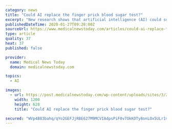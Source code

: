```yaml
---
category: news
title: "Could AI replace the finger prick blood sugar test?"
excerpt: "New research shows that artificial intelligence (AI) could someday replace invasive glucose testing. If the technology works, the switch would be particularly significant for individuals with diabetes. Share on Pinterest A new pilot study investigates whether AI might, one day, replace the finger prick test. Some recent reports in the media ..."
publishedDateTime: 2020-01-27T09:28:00Z
sourceUrl: https://www.medicalnewstoday.com/articles/could-ai-replace-the-finger-prick-glucose-test
type: article
quality: 37
heat: 37
published: false

provider:
  name: Medical News Today
  domain: medicalnewstoday.com

topics:
  - AI

images:
  - url: https://post.medicalnewstoday.com/wp-content/uploads/sites/3/2020/01/Finger-prick-glucose-test-1200x628.jpg
    width: 1200
    height: 628
    title: "Could AI replace the finger prick blood sugar test?"

secured: "WVp4B83bahq/qYo2GEFJjRBE627M9MCVIAdpsPiF0v7OkKOTy8onLOx5ULr1vIb2RG1AoU3UGQ5kCTLBESR1Jj5MsAU+VQeHSx2wYp5r6KHpiXGyxOjoJQXXLbMlXCG7nGNF78zvHtd8UQgUBcatIbHAUikCsIGNB84+3BFDmVJt2aNOssCZd6ubJPsnQqTFlSUonvQyontoxg390UpN9CryPw+ZhI0B0vpHC0hx7AyRnb4pW31GsHGPJb+vblhxYA9bIWe0D1nhjOzJj3+X0YKlVvaV0Q1PQ/aqjL6bp9lCaLEz7U9xUgt055qR0i4B;zUzX/vX5bnCBOvTJTxFcvg=="
---
```


